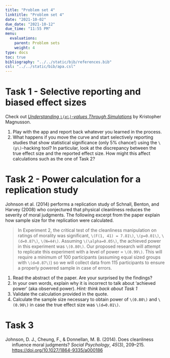 ```yaml
---
title: "Problem set 4"
linktitle: "Problem set 4"
date: "2021-10-02"
due_date: "2021-10-12"
due_time: "11:55 PM"
menu:
  evaluations:
    parent: Problem sets
    weight: 4
type: docs
toc: true
bibliography: "../../static/bib/references.bib"
csl: "../../static/bib/apa.csl"
---
```


# Task 1 - Selective reporting and biased effect sizes

Check out [*Understanding `\(p\)`-values Through Simulations*](https://rpsychologist.com/pvalue/) by Kristopher Magnusson.

1.  Play with the app and report back whatever you learned in the process.
2.  What happens if you move the curve and start selectively reporting studies that show statistical significance (only 5% chance!) using the `\(p\)`-hacking tool? In particular, look at the discrepancy between the true effect size and the reported effect size. How might this affect calculations such as the one of Task 2?

# Task 2 - Power calculation for a replication study

Johnson et al. (2014) performs a replication study of Schnall, Benton, and Harvey (2008) who conjectured that physical cleanliness reduces the severity of moral judgments.
The following excerpt from the paper explain how sample size for the replication were calculated.

> In Experiment 2, the critical test of the cleanliness manipulation on ratings of morality was significant, `\(F(1, 41) = 7.81\)`, `\(p=0.01\)`, `\(d=0.87\)`, `\(N=44\)`. Assuming `\(\alpha=0.05\)`, the achieved power in this experiment was `\(0.80\)`. Our proposed research will attempt to replicate this experiment with a level of power = `\(0.99\)`. This will require a minimum of 100 participants (assuming equal sized groups with `\(d=0.87\)`) so we will collect data from 115 participants to ensure a properly powered sample in case of errors.

1.  Read the abstract of the paper. Are your surprised by the findings?
2.  In your own words, explain why it is incorrect to talk about ‘achieved power’ (aka observed power). *Hint: think back about Task 1*
3.  Validate the calculation provided in the quote.
4.  Calculate the sample size necessary to obtain power of `\(0.80\)` and `\(0.90\)` in case the true effect size was `\(d=0.01\)`.

# Task 3

<div id="refs" class="references csl-bib-body hanging-indent" line-spacing="2">

<div id="ref-Johnson:2014" class="csl-entry">

Johnson, D. J., Cheung, F., & Donnellan, M. B. (2014). Does cleanliness influence moral judgments? *Social Psychology*, *45*(3), 209–215. <https://doi.org/10.1027/1864-9335/a000186>

</div>

</div>
